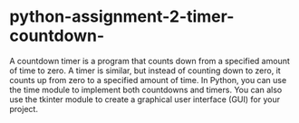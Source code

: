 # python-assignment-2-timer-countdown-
A countdown timer is a program that counts down from a specified amount of time to zero. A timer is similar, but instead of counting down to zero, it counts up from zero to a specified amount of time. In Python, you can use the time module to implement both countdowns and timers. You can also use the tkinter module to create a graphical user interface (GUI) for your project.
